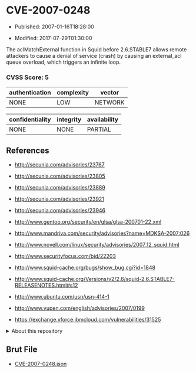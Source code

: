 # CVE-2007-0248

- Published: 2007-01-16T18:28:00

- Modified: 2017-07-29T01:30:00

The aclMatchExternal function in Squid before 2.6.STABLE7 allows remote attackers to cause a denial of service (crash) by causing an external_acl queue overload, which triggers an infinite loop.

### CVSS Score: **5**

| authentication | complexity | vector |
| --- | --- | --- |
| NONE | LOW | NETWORK |

| confidentiality | integrity | availability |
| --- | --- | --- |
| NONE | NONE | PARTIAL |

## References

* http://secunia.com/advisories/23767

* http://secunia.com/advisories/23805

* http://secunia.com/advisories/23889

* http://secunia.com/advisories/23921

* http://secunia.com/advisories/23946

* http://www.gentoo.org/security/en/glsa/glsa-200701-22.xml

* http://www.mandriva.com/security/advisories?name=MDKSA-2007:026

* http://www.novell.com/linux/security/advisories/2007_12_squid.html

* http://www.securityfocus.com/bid/22203

* http://www.squid-cache.org/bugs/show_bug.cgi?id=1848

* http://www.squid-cache.org/Versions/v2/2.6/squid-2.6.STABLE7-RELEASENOTES.html#s12

* http://www.ubuntu.com/usn/usn-414-1

* http://www.vupen.com/english/advisories/2007/0199

* https://exchange.xforce.ibmcloud.com/vulnerabilities/31525

<details>
<summary>About this repository</summary> 

  This repository is part of the project [Live Hack CVE](https://github.com/Live-Hack-CVE). Main website can be found [www.live-hack.org](https://www.live-hack.org) 
  
  Made by [Sn0wAlice](https://github.com/Sn0wAlice) for the people that care about security and need to have a feed of the latest CVEs. Hope you enjoy it, don't forget to star the repo and follow me on [Twitter](https://twitter.com/Sn0wAlice) and [Github](https://github.com/Sn0wAlice). And that is my [personnal website](https://www.alice-snow.me/)

  - [Home Page](https://github.com/Live-Hack-CVE)
  - [Framework](https://github.com/Live-Hack-CVE/cve-framework)
  - [CVE database](https://github.com/Live-Hack-CVE/full_database)
  - [Changelog](https://github.com/Live-Hack-CVE/Changelog)
</details>

## Brut File

* [CVE-2007-0248.json](https://raw.githubusercontent.com/Live-Hack-CVE/full_database/main/cves/2007/CVE-2007-0248.json)

